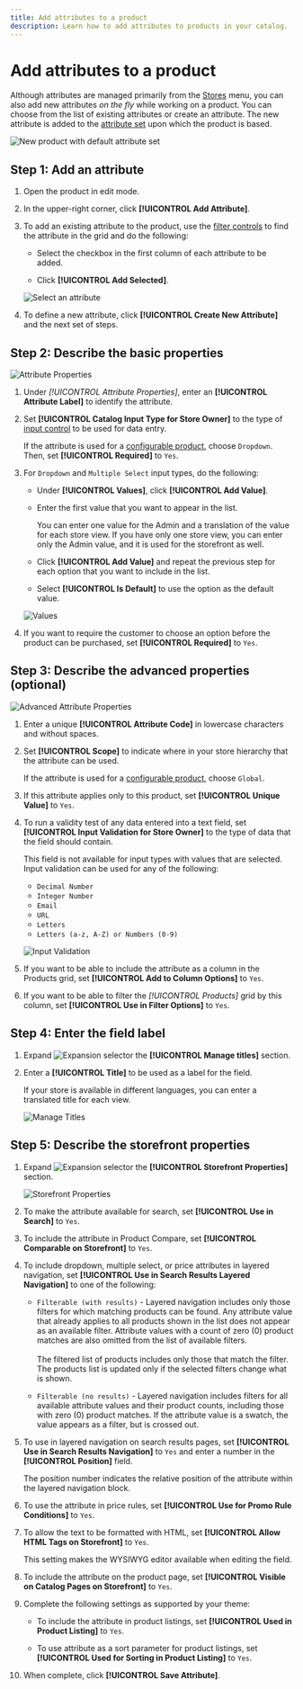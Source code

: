 ```yaml
---
title: Add attributes to a product
description: Learn how to add attributes to products in your catalog.
---
```

# Add attributes to a product

Although attributes are managed primarily from the [Stores](https://docs.magento.com/user-guide/stores/stores-menu.html) menu, you can also add new attributes _on the fly_ while working on a product. You can choose from the list of existing attributes or create an attribute. The new attribute is added to the [attribute set](../catalog/attribute-sets.md) upon which the product is based.

![New product with default attribute set](./assets/product-attribute-add.png)<!-- zoom -->

## Step 1: Add an attribute

1. Open the product in edit mode.

1. In the upper-right corner, click **[!UICONTROL Add Attribute]**.

1. To add an existing attribute to the product, use the [filter controls](../getting-started/admin-grid-controls.md) to find the attribute in the grid and do the following:

   - Select the checkbox in the first column of each attribute to be added.

   - Click **[!UICONTROL Add Selected]**.

   ![Select an attribute](./assets/product-attribute-add-select.png)<!-- zoom -->

1. To define a new attribute, click **[!UICONTROL Create New Attribute]** and the next set of steps.

## Step 2: Describe the basic properties

![Attribute Properties](./assets/product-attribute-add-new.png)<!-- zoom -->

1. Under _[!UICONTROL Attribute Properties]_, enter an **[!UICONTROL Attribute Label]** to identify the attribute.

1. Set **[!UICONTROL Catalog Input Type for Store Owner]** to the type of [input control](attributes-input-types.md) to be used for data entry.

   If the attribute is used for a [configurable product](product-create-configurable.md), choose `Dropdown`. Then, set **[!UICONTROL Required]** to `Yes`.

1. For `Dropdown` and `Multiple Select` input types, do the following:

   - Under **[!UICONTROL Values]**, click **[!UICONTROL Add Value]**.

   - Enter the first value that you want to appear in the list.

      You can enter one value for the Admin and a translation of the value for each store view. If you have only one store view, you can enter only the Admin value, and it is used for the storefront as well.

   - Click **[!UICONTROL Add Value]** and repeat the previous step for each option that you want to include in the list.

   - Select **[!UICONTROL Is Default]** to use the option as the default value.

   ![Values](./assets/product-attribute-add-values-flavors.png)<!-- zoom -->

1. If you want to require the customer to choose an option before the product can be purchased, set **[!UICONTROL Required]** to `Yes`.

## Step 3: Describe the advanced properties (optional)

![Advanced Attribute Properties](./assets/product-attribute-advanced-attribute-properties.png)<!-- zoom -->

1. Enter a unique **[!UICONTROL Attribute Code]** in lowercase characters and without spaces.

1. Set **[!UICONTROL Scope]** to indicate where in your store hierarchy that the attribute can be used.

   If the attribute is used for a [configurable product](product-create-configurable.md), choose `Global`.

1. If this attribute applies only to this product, set **[!UICONTROL Unique Value]** to `Yes`.

1. To run a validity test of any data entered into a text field, set **[!UICONTROL Input Validation for Store Owner]** to the type of data that the field should contain.

   This field is not available for input types with values that are selected. Input validation can be used for any of the following:

   - `Decimal Number`
   - `Integer Number`
   - `Email`
   - `URL`
   - `Letters`
   - `Letters (a-z, A-Z) or Numbers (0-9)`

   ![Input Validation](./assets/product-attribute-input-validation.png)<!-- zoom -->

1. If you want to be able to include the attribute as a column in the Products grid, set **[!UICONTROL Add to Column Options]** to `Yes`.

1. If you want to be able to filter the _[!UICONTROL Products]_ grid by this column, set **[!UICONTROL Use in Filter Options]** to `Yes`.

## Step 4: Enter the field label

1. Expand ![Expansion selector](../assets/icon-display-expand.png) the **[!UICONTROL Manage titles]** section.

1. Enter a **[!UICONTROL Title]** to be used as a label for the field.

   If your store is available in different languages, you can enter a translated title for each view.

   ![Manage Titles](./assets/product-attribute-add-manage-titles.png)<!-- zoom -->

## Step 5: Describe the storefront properties

1. Expand ![Expansion selector](../assets/icon-display-expand.png) the **[!UICONTROL Storefront Properties]** section.

   ![Storefront Properties](./assets/product-attribute-add-storefront-properties.png)<!-- zoom -->

1. To make the attribute available for search, set **[!UICONTROL Use in Search]** to `Yes`.

1. To include the attribute in Product Compare, set **[!UICONTROL Comparable on Storefront]** to `Yes`.

1. To include dropdown, multiple select, or price attributes in layered navigation, set **[!UICONTROL Use in Search Results Layered Navigation]** to one of the following:

   - `Filterable (with results)` - Layered navigation includes only those filters for which matching products can be found. Any attribute value that already applies to all products shown in the list does not appear as an available filter. Attribute values with a count of zero (0) product matches are also omitted from the list of available filters.<br/><br/>The filtered list of products includes only those that match the filter. The products list is updated only if the selected filters change what is shown.

   - `Filterable (no results)` - Layered navigation includes filters for all available attribute values and their product counts, including those with zero (0) product matches. If the attribute value is a swatch, the value appears as a filter, but is crossed out.

1. To use in layered navigation on search results pages, set **[!UICONTROL Use in Search Results Navigation]** to `Yes` and enter a number in the **[!UICONTROL Position]** field.

   The position number indicates the relative position of the attribute within the layered navigation block.

1. To use the attribute in price rules, set **[!UICONTROL Use for Promo Rule Conditions]** to `Yes`.

1. To allow the text to be formatted with HTML, set **[!UICONTROL Allow HTML Tags on Storefront]** to `Yes`.

   This setting makes the WYSIWYG editor available when editing the field.

1. To include the attribute on the product page, set **[!UICONTROL Visible on Catalog Pages on Storefront]** to `Yes`.

1. Complete the following settings as supported by your theme:

   - To include the attribute in product listings, set **[!UICONTROL Used in Product Listing]** to `Yes`.

   - To use attribute as a sort parameter for product listings, set **[!UICONTROL Used for Sorting in Product Listing]** to `Yes`.

1. When complete, click **[!UICONTROL Save Attribute]**.
